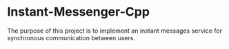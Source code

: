 # Instant-Messenger-Cpp
The purpose of this project is to implement an instant messages service for synchronous communication between users.
